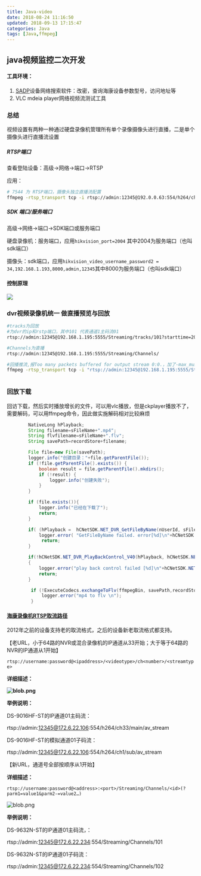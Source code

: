 ```yaml
---
title: Java-video
date: 2018-08-24 11:16:50
updated: 2018-09-13 17:15:47
categories: Java
tags: [Java,ffmpeg]
---
```


## java视频监控二次开发

#### 工具环境：

1. [SADP](https://pan.baidu.com/s/1c2OxIwS)设备网络搜索软件：改密，查询海康设备参数型号，访问地址等
2. VLC mdeia player网络视频流测试工具



### 总结

视频设置有两种一种通过硬盘录像机管理所有单个录像摄像头进行直播，二是单个摄像头进行直播流设置



#####  RTSP端口

查看登陆设备：高级->网络->端口->RTSP

应用：

```bash
# 7544 为 RTSP端口，摄像头独立直播流配置
ffmpeg -rtsp_transport tcp -i rtsp://admin:12345@192.0.0.63:554/h264/ch1/main/av_stream  -vcodec copy -acodec aac -ar 44100 -strict -2 -ac 1 -f flv -s 704x576 -q 10 -f flv rtmp://127.0.0.1:1935/hls/video1
```



##### SDK 端口/服务端口

高级->网络->端口->SDK端口或服务端口

硬盘录像机：服务端口，应用`hikvision_port=2004` 其中2004为服务端口（也叫sdk端口）

摄像头：sdk端口，应用`hikvision_video_username_password2 = 34,192.168.1.193,8000,admin,12345`其中8000为服务端口（也叫sdk端口）



#### 控制原理

![](http://ohdtoul5i.bkt.clouddn.com/1535084718762.png)





### dvr视频录像机统一 做直播预览与回放

```bash
#tracks为回放
#为dvr的ip和rstp端口，其中101 代表通道1主码流01
rtsp://admin:12345@192.168.1.195:5555/Streaming/tracks/101?starttime=20180911t063812z&endtime=20180911t064816z

#Channels为直播
rtsp://admin:12345@192.168.1.195:5555/Streaming/Channels/

#回播推流,报Too many packets buffered for output stream 0:0.，加了-max_muxing_queue_size 1024 转码期间不能播放，强制结束才开始播放，似乎源不能拖动进度条
ffmpeg -rtsp_transport tcp -i "rtsp://admin:12345@192.168.1.195:5555/Streaming/tracks/101?starttime=20180911t063812z&endtime=20180911t064016z" -max_muxing_queue_size 10240 -vcodec copy -acodec aac -ar 44100 -strict -2 -ac 1 -f flv -s 1280x720 -q 10 -f flv "rtmp://127.0.0.1:1935/hls/video7"



```







### 回放下载

回访下载，然后实时播放增长的文件，可以用vlc播放，但是ckplayer播放不了，需要解码，可以用ffmpeg命令，因此做实施解码相对比较麻烦

```java
        NativeLong hPlayback;
        String filename=sFileName+".mp4";
        String flvfilename=sFileName+".flv";
        String savePath=recordStore+filename;

        File file=new File(savePath);
        logger.info("创建目录："+file.getParentFile());
        if (!file.getParentFile().exists()) {
            boolean result = file.getParentFile().mkdirs();
            if (!result) {
                logger.info("创建失败");
            }
        }

        if (file.exists()){
            logger.info("已经在下载了");
            return;
        }

        if( (hPlayback =  hCNetSDK.NET_DVR_GetFileByName(nUserId, sFileName, savePath)).intValue() < 0 ){
            logger.error( "GetFileByName failed. error[%d]\n"+hCNetSDK.NET_DVR_GetLastError());
             return;
        }

        if(!hCNetSDK.NET_DVR_PlayBackControl_V40(hPlayback, hCNetSDK.NET_DVR_PLAYSTART, null,0,null,null))
        {
            logger.error("play back control failed [%d]\n"+hCNetSDK.NET_DVR_GetLastError());
            return;
        }

         if (!ExecuteCodecs.exchangeToFlv(ffmpegBin, savePath,recordStore+ flvfilename)){
             logger.error("mp4 to flv \n");
         }
```









#### [海康录像机RTSP取流路径](http://haikang.faqrobot.cn/servlet/WXShow?action=sac&wxcId=63&sysNum=145716889796196&FromUserName=oNNCAjviKiFIfdX5IhEPUmQzP8Vg&sId=236075&subId=218733)

2012年之前的设备支持老的取流格式，之后的设备新老取流格式都支持。

【老URL，小于64路的NVR或混合录像机的IP通道从33开始；大于等于64路的NVR的IP通道从1开始】



`rtsp://username:password@<ipaddress>/<videotype>/ch<number>/<streamtype>`

**详细描述：**

**![blob.png](http://haikang.faqrobot.cn/upload/web/145716889796196/20170808/71391502161074550.png)**

 **举例说明：**

DS-9016HF-ST的IP通道01主码流：

rtsp://admin:12345@172.6.22.106:554/h264/ch33/main/av_stream

DS-9016HF-ST的模拟通道01子码流：

rtsp://admin:12345@172.6.22.106:554/h264/ch1/sub/av_stream

【新URL，通道号全部按顺序从1开始】

**详细描述：**

`rtsp://username:password@<address>:<port>/Streaming/Channels/<id>(?parm1=value1&parm2-=value2…)`

![blob.png](http://haikang.faqrobot.cn/upload/web/145716889796196/20170808/86951502161663245.png)

**举例说明：**

DS-9632N-ST的IP通道01主码流，：

rtsp://admin:12345@172.6.22.234:554/Streaming/Channels/101

DS-9632N-ST的IP通道01子码流：

rtsp://admin:12345@172.6.22.234:554/Streaming/Channels/102

 